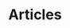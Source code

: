 ---
title: Articles
pagination:
  data: collections.articles
  size: 5000
  alias: posts
layout: layouts/posts
permalink: "{{ page.fileSlug }}/"
---